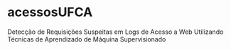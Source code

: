 # acessosUFCA
Detecção de Requisições Suspeitas em Logs de Acesso a Web Utilizando Técnicas de Aprendizado de Máquina Supervisionado
